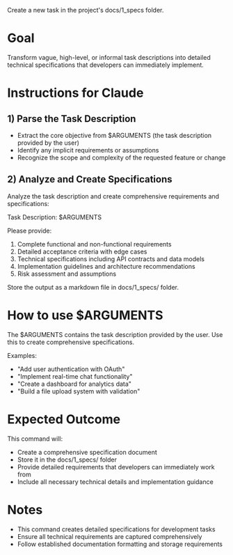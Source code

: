 Create a new task in the project's docs/1_specs folder.

# Goal
Transform vague, high-level, or informal task descriptions into detailed technical specifications that developers can immediately implement.

# Instructions for Claude

## 1) Parse the Task Description
- Extract the core objective from $ARGUMENTS (the task description provided by the user)
- Identify any implicit requirements or assumptions
- Recognize the scope and complexity of the requested feature or change

## 2) Analyze and Create Specifications
Analyze the task description and create comprehensive requirements and specifications:

Task Description: $ARGUMENTS

Please provide:
1. Complete functional and non-functional requirements
2. Detailed acceptance criteria with edge cases
3. Technical specifications including API contracts and data models
4. Implementation guidelines and architecture recommendations
5. Risk assessment and assumptions

Store the output as a markdown file in docs/1_specs/ folder.

# How to use $ARGUMENTS
The $ARGUMENTS contains the task description provided by the user. Use this to create comprehensive specifications.

Examples:
- "Add user authentication with OAuth"
- "Implement real-time chat functionality"
- "Create a dashboard for analytics data"
- "Build a file upload system with validation"

# Expected Outcome
This command will:
- Create a comprehensive specification document
- Store it in the docs/1_specs/ folder
- Provide detailed requirements that developers can immediately work from
- Include all necessary technical details and implementation guidance

# Notes
- This command creates detailed specifications for development tasks
- Ensure all technical requirements are captured comprehensively
- Follow established documentation formatting and storage requirements
